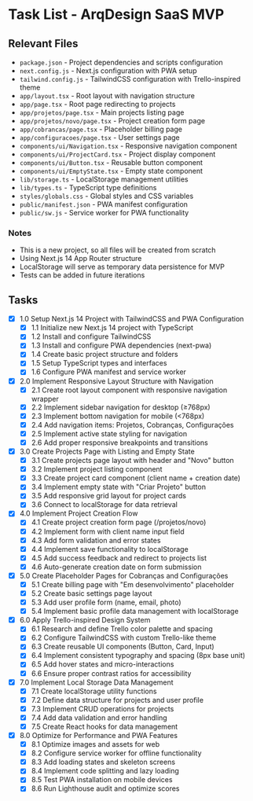# Task List - ArqDesign SaaS MVP

## Relevant Files

- `package.json` - Project dependencies and scripts configuration
- `next.config.js` - Next.js configuration with PWA setup
- `tailwind.config.js` - TailwindCSS configuration with Trello-inspired theme
- `app/layout.tsx` - Root layout with navigation structure
- `app/page.tsx` - Root page redirecting to projects
- `app/projetos/page.tsx` - Main projects listing page
- `app/projetos/novo/page.tsx` - Project creation form page
- `app/cobrancas/page.tsx` - Placeholder billing page
- `app/configuracoes/page.tsx` - User settings page
- `components/ui/Navigation.tsx` - Responsive navigation component
- `components/ui/ProjectCard.tsx` - Project display component
- `components/ui/Button.tsx` - Reusable button component
- `components/ui/EmptyState.tsx` - Empty state component
- `lib/storage.ts` - LocalStorage management utilities
- `lib/types.ts` - TypeScript type definitions
- `styles/globals.css` - Global styles and CSS variables
- `public/manifest.json` - PWA manifest configuration
- `public/sw.js` - Service worker for PWA functionality

### Notes

- This is a new project, so all files will be created from scratch
- Using Next.js 14 App Router structure
- LocalStorage will serve as temporary data persistence for MVP
- Tests can be added in future iterations

## Tasks

- [x] 1.0 Setup Next.js 14 Project with TailwindCSS and PWA Configuration
  - [x] 1.1 Initialize new Next.js 14 project with TypeScript
  - [x] 1.2 Install and configure TailwindCSS
  - [x] 1.3 Install and configure PWA dependencies (next-pwa)
  - [x] 1.4 Create basic project structure and folders
  - [x] 1.5 Setup TypeScript types and interfaces
  - [x] 1.6 Configure PWA manifest and service worker

- [x] 2.0 Implement Responsive Layout Structure with Navigation
  - [x] 2.1 Create root layout component with responsive navigation wrapper
  - [x] 2.2 Implement sidebar navigation for desktop (≥768px)
  - [x] 2.3 Implement bottom navigation for mobile (<768px)
  - [x] 2.4 Add navigation items: Projetos, Cobranças, Configurações
  - [x] 2.5 Implement active state styling for navigation
  - [x] 2.6 Add proper responsive breakpoints and transitions

- [x] 3.0 Create Projects Page with Listing and Empty State
  - [x] 3.1 Create projects page layout with header and "Novo" button
  - [x] 3.2 Implement project listing component
  - [x] 3.3 Create project card component (client name + creation date)
  - [x] 3.4 Implement empty state with "Criar Projeto" button
  - [x] 3.5 Add responsive grid layout for project cards
  - [x] 3.6 Connect to localStorage for data retrieval

- [x] 4.0 Implement Project Creation Flow
  - [x] 4.1 Create project creation form page (/projetos/novo)
  - [x] 4.2 Implement form with client name input field
  - [x] 4.3 Add form validation and error states
  - [x] 4.4 Implement save functionality to localStorage
  - [x] 4.5 Add success feedback and redirect to projects list
  - [x] 4.6 Auto-generate creation date on form submission

- [x] 5.0 Create Placeholder Pages for Cobranças and Configurações
  - [x] 5.1 Create billing page with "Em desenvolvimento" placeholder
  - [x] 5.2 Create basic settings page layout
  - [x] 5.3 Add user profile form (name, email, photo)
  - [x] 5.4 Implement basic profile data management with localStorage

- [x] 6.0 Apply Trello-inspired Design System
  - [x] 6.1 Research and define Trello color palette and spacing
  - [x] 6.2 Configure TailwindCSS with custom Trello-like theme
  - [x] 6.3 Create reusable UI components (Button, Card, Input)
  - [x] 6.4 Implement consistent typography and spacing (8px base unit)
  - [x] 6.5 Add hover states and micro-interactions
  - [x] 6.6 Ensure proper contrast ratios for accessibility

- [x] 7.0 Implement Local Storage Data Management
  - [x] 7.1 Create localStorage utility functions
  - [x] 7.2 Define data structure for projects and user profile
  - [x] 7.3 Implement CRUD operations for projects
  - [x] 7.4 Add data validation and error handling
  - [x] 7.5 Create React hooks for data management

- [x] 8.0 Optimize for Performance and PWA Features
  - [x] 8.1 Optimize images and assets for web
  - [x] 8.2 Configure service worker for offline functionality
  - [x] 8.3 Add loading states and skeleton screens
  - [x] 8.4 Implement code splitting and lazy loading
  - [x] 8.5 Test PWA installation on mobile devices
  - [x] 8.6 Run Lighthouse audit and optimize scores